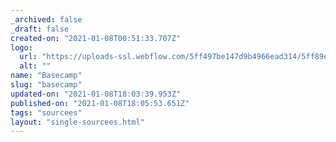 ```yaml
---
_archived: false
_draft: false
created-on: "2021-01-08T00:51:33.707Z"
logo:
  url: "https://uploads-ssl.webflow.com/5ff497be147d9b4966ead314/5ff89e7a8d549e24cbcb89bd_basecamp.jpg"
  alt: ""
name: "Basecamp"
slug: "basecamp"
updated-on: "2021-01-08T18:03:39.953Z"
published-on: "2021-01-08T18:05:53.651Z"
tags: "sourcees"
layout: "single-sourcees.html"
---
```



